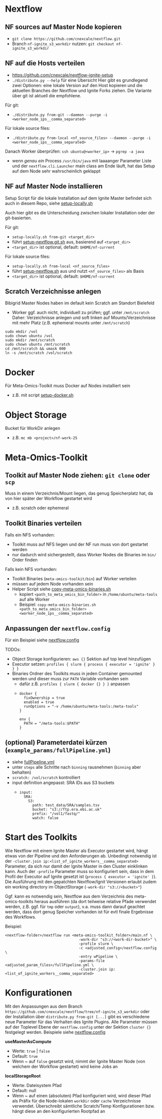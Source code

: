# Nextflow

## NF sources auf Master Node kopieren
- `git clone https://github.com/cnexcale/nextflow.git`
- Branch `nf-ignite_s3_workdir` nutzen: `git checkout nf-ignite_s3_workdir`


## NF auf die Hosts verteilen
- https://github.com/cnexcale/nextflow-ignite-setup
- `./distribute.py --help` für eine Übersicht
Hier gibt es grundlegend zwei Optionen: eine lokale Version auf den Host kopieren und die aktuellen Branches der Nextflow und Ignite Forks ziehen.
Die Variante über git ist aktuell die empfohlene.

Für git:
- `./distribute.py from-git --daemon --purge -i <worker_node_ips__comma_separated>`

Für lokale source files:
- `./distribute.py from-local <nf_source_files> --daemon --purge -i <worker_node_ips__comma_separated>`

Danach Worker überprüfen: `ssh ubuntu@<worker_ip>` -> `pgrep -a java`
- wenn _genau ein_ Process `/usr/bin/java` mit laaaanger Parameter Liste und der `nextflow.cli.Launcher` main class am Ende läuft, hat das Setup auf dem Node sehr wahrscheinlich geklappt


## NF auf Master Node installieren
Setup Script für die lokale Installation auf dem Ignite Master befindet sich auch in diesem Repo, siehe [setup-locally.sh](../setup-locally.sh)

Auch hier gibt es die Unterscheidung zwischen lokaler Installation oder der git-basierten.

Für git:
- `setup-locally.sh from-git <target_dir>`
- führt [setup-nextflow.git.sh](../setup-nextflow.git.sh) aus, basierend auf `<target_dir>`
- `<target_dir>` ist optional, default: `$HOME/nf-current`

Für lokale source files:
- `setup-locally.sh from-local <nf_source_files>`
- führt [setup-nextflow.sh](../setup-nextflow.sh) aus und nutzt `<nf_source_files>` als Basis
- `<target_dir>` ist optional, default: `$HOME/nf-current`


## Scratch Verzeichnisse anlegen
Bibigrid Master Nodes haben im default kein Scratch am Standort Bielefeld
- Worker ggf. auch nicht, individuell zu prüfen; ggf. unter `/mnt/scratch`
Daher: Verzeichnisse anlegen und soft linken auf Mounts/Verzeichnisse mit mehr Platz (z.B. ephemeral mounts unter `/mnt/scratch`) 

```
sudo mkdir /vol
sudo chown ubuntu /vol
sudo mkdir /mnt/scratch
sudo chown ubuntu /mnt/scratch
cd /mnt/scratch && umask 000
ln -s /mnt/scratch /vol/scratch
```


# Docker
Für Meta-Omics-Toolkit muss Docker auf Nodes installiert sein
- z.B. mit script [setup-docker.sh](scripts/setup-docker.sh)



# Object Storage
Bucket für WorkDir anlegen
- z.B. `mc mb <project>/nf-work-25`



# Meta-Omics-Toolkit

## Toolkit auf Master Node ziehen: `git clone` oder `scp`
Muss in einem Verzeichnis/Mount liegen, das genug Speicherplatz hat, da von hier später der Workflow gestartet wird
- z.B. scratch oder ephemeral


## Toolkit Binaries verteilen
Falls ein NFS vorhanden:
- Toolkit muss auf NFS liegen und der NF run muss von dort gestartet werden
- nur dadurch wird sichergestellt, dass Worker Nodes die Binaries im `bin/` Order finden

Falls kein NFS vorhanden:
- Toolkit Binaries (`meta-omics-toolkit/bin`) auf Worker verteilen 
- müssen auf jedem Node vorhanden sein
- Helper Script siehe [copy-meta-omics-binaries.sh](scripts/copy-meta-omics-binaries.sh)
  - kopiert `<path_to_meta_omics_bin_folder>` in `/home/ubuntu/meta-tools` auf alle Worker
  - Beispiel: `copy-meta-omics-binaries.sh <path_to_meta_omics_bin_folder> <worker_node_ips__comma_separated>`


## Anpassungen der `nextflow.config`
Für ein Beispiel siehe [nextflow.config](configs/nextflow.config)

TODOs:
- Object Storage konfigurieren: `aws {}` Sektion auf top level hinzufügen
- Executor setzen: `profiles { slurm { process { executor = 'ignite' } } }`
- Binaries Ordner des Toolkits muss in jeden Container gemounted werden und dieser muss zur `PATH` Variable vorhanden sein
  - dafür z.B. `profiles { slurm { docker {} } }` anpassen
  - ```
    docker {
      fixOwnership = true
      enabled = true
      runOptions = "-v /home/ubuntu/meta-tools:/meta-tools"
    }

    env {
      PATH = "/meta-tools:$PATH"
    }
    ```

## (optional) Parameterdatei kürzen (`example_params/fullPipeline.yml`)
- siehe [fullPipeline.yml](configs/fullPipeline.yml)
- unter `steps` alle Schritte nach `binning` rausnehmen (`binning` aber behalten)
- `scratch: /vol/scratch` kontrolliert
- input definition angepasst: SRA IDs aus S3 buckets
  - ```
    input:
      SRA:
        S3:
          path: test_data/SRA/samples.tsv 
          bucket: "s3://ftp.era.ebi.ac.uk" 
          prefix: "/vol1/fastq/"
          watch: false
    ```


# Start des Toolkits
Wie Nextflow mit einem Ignite Master als Executor gestartet wird, hängt etwas von der Pipeline und den Anforderungen ab.
Unbedingt notwendig ist der `-cluster.join ip:<list_of_ignite_workers__comma_separated>` Parameter, da sich nur damit der Ignite Master in den Cluster einklinken kann.
Auch der `-profile` Parameter muss so konfiguriert sein, dass in dem Profil der Executor auf Ignite gesetzt ist (`process { executor = 'ignite' }`). Die Ausführung mit den gepatchten Nextflow/Ignit Versionen erlaubt zudem ein working directory im ObjectStorage (`-work-dir "s3://<bucket>"`)

Ggf. kann es notwendig sein, Nextflow aus dem Verzeichnis des meta-omics-toolkits heraus ausführen (da dort teilweise relative Pfade verwendet werden, z.B. ggf. für `tmp` oder `output`), v.a. muss dann darauf geachtet werden, dass dort genug Speicher vorhanden ist für evtl finale Ergebnisse des Workflows.

Beispiel:
```
<nextflow-folder>/nextflow run <meta-omics-toolkit_folder>/main.nf \
                                  -work-dir "s3://<work-dir-bucket>" \
                                  -profile slurm \
                                  -c <adjusted_config>/nextflow.config \
                                  -entry wPipeline \
                                  -params-file <adjusted_param_files>/fullPipeline.yml \
                                  -cluster.join ip:<list_of_ignite_workers__comma_separated>
```

# Konfigurationen
Mit den Anpassungen aus dem Branch `https://github.com/cnexcale/nextflow/tree/nf-ignite_s3_workdir` oder der Installation über `distribute.py from-git [...]` gibt es verschiedene neue Parameter für das Verhalten des Ignite Plugins. Alle Parameter müssen auf der Toplevel Ebene der `nextflow.config` unter der Sektion `cluster {}` festgelegt werden. Beispiele siehe [nextflow.config](configs/nextflow.config)

**useMasterAsCompute**
- Werte: `true` | `false`
- Default: `true`
- Wenn ~ auf `false` gesetzt wird, nimmt der Ignite Master Node (von welchem der Workflow gestartet) wird keine Jobs an

**localStorageRoot**
- Werte: Dateisystem Pfad
- Default: null
- Wenn ~ auf einen (absoluten) Pfad konfiguriert wird, wird dieser Pfad als Präfix für die Node-lokalen `workDir` oder `cache` Verzeichnisse verwendet. Überschreibt sämtliche Scratch/Temp Konfigurationen bzw. hängt diese an den konfigurierten Rootpfad an  